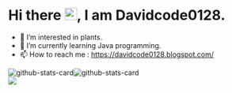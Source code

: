 # Hi there <a href="https://www.gautamkrishnar.com/"><img src="https://media.giphy.com/media/hvRJCLFzcasrR4ia7z/giphy.gif" width="25px"></a>, I am Davidcode0128.
- 👀 I’m interested in plants.
- 🌱 I’m currently learning Java programming.
- 📫 How to reach me : https://davidcode0128.blogspot.com/

<div style="float: left">
    <img src="https://github-readme-stats.vercel.app/api?username=davidcode0128&show_icons=true&bg_color=30,e96443,904e95&title_color=fff&text_color=fff&icon_color=fff" alt="github-stats-card" />
</div>
<div>
    <img src="https://github-readme-stats.vercel.app/api/top-langs/?username=davidcode0128&show_icons=true&bg_color=30,e96443,904e95&title_color=fff&text_color=fff&icon_color=fff" alt="github-stats-card" />
</div>
<a href="https://github-readme-stats.vercel.app/api/top-langs/?username=davidcode0128&layout=compact&bg_color=30,e96443,904e95&title_color=fff&text_color=fff&icon_color=fff">
  <img align="center" src="https://github-readme-stats.vercel.app/api/top-langs/?username=davidcode0128&layout=compact&bg_color=30,e96443,904e95&title_color=fff&text_color=fff&icon_color=fff" />
</a>
<!---
DavidKuo0128/DavidKuo0128 is a ✨ special ✨ repository because its `README.md` (this file) appears on your GitHub profile.
You can click the Preview link to take a look at your changes.
--->
